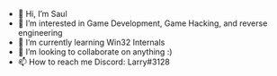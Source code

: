- 👋 Hi, I’m Saul
- 👀 I’m interested in Game Development, Game Hacking, and reverse engineering
- 🌱 I’m currently learning Win32 Internals
- 💞️ I’m looking to collaborate on anything :)
- 📫 How to reach me Discord: Larry#3128

<!---
sdugan05/sdugan05 is a ✨ special ✨ repository because its `README.md` (this file) appears on your GitHub profile.
You can click the Preview link to take a look at your changes.
--->
